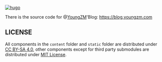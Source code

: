 [![hugo](https://img.shields.io/badge/powered%20by-hugo-orange)](https://gohugo.io/)

There is the source code for @[YoungZM](https://youngzm.com)'Blog: <https://blog.youngzm.com>

## LICENSE

All components in the `content` folder and `static` folder are distributed under [CC BY-SA 4.0](https://creativecommons.org/licenses/by-sa/4.0/), other components except for third party submodules are distributed under [MIT License](LICENSE).
